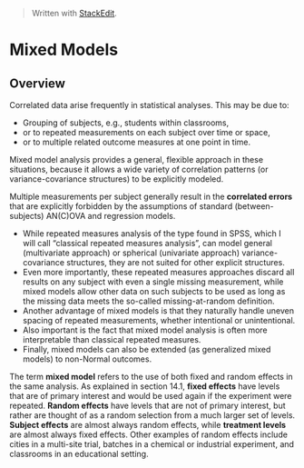 
> Written with [StackEdit](https://stackedit.io/).

# Mixed Models

## Overview

Correlated data arise frequently in statistical analyses. This may be due to: 

- Grouping of subjects, e.g., students within classrooms, 
- or to repeated measurements on each subject over time or space, 
- or to multiple related outcome measures at one point in time. 

Mixed model analysis provides a general, flexible approach in these situations, because it allows a wide variety of correlation patterns (or variance-covariance structures) to be explicitly modeled.

Multiple measurements per subject generally result in the **correlated errors** that are explicitly forbidden by the assumptions of standard (between-subjects) AN(C)OVA and regression models.

- While repeated measures analysis of the type found in SPSS, which I will call “classical repeated measures analysis”, can model general (multivariate approach) or spherical (univariate approach) variance-covariance structures, they are not suited for other explicit structures.
- Even more importantly, these repeated measures approaches discard all results on any subject with even a single missing measurement, while mixed models allow other data on such subjects to be used as long as the missing data meets the so-called missing-at-random definition.
- Another advantage of mixed models is that they naturally handle uneven spacing of repeated measurements, whether intentional or unintentional.
- Also important is the fact that mixed model analysis is often more interpretable than classical repeated measures.
- Finally, mixed models can also be extended (as generalized mixed models) to non-Normal outcomes.

The term **mixed model** refers to the use of both fixed and random effects in the same analysis. As explained in section 14.1,  **fixed effects** have levels that are of primary interest and would be used again if the experiment were repeated. **Random effects** have levels that are not of primary interest, but rather are thought of as a random selection from a much larger set of levels. **Subject effects** are almost always random effects, while **treatment levels** are almost always fixed effects. Other examples of random effects include cities in a multi-site trial, batches in a chemical or industrial experiment, and classrooms in an educational setting.
<!--stackedit_data:
eyJoaXN0b3J5IjpbLTI0MzQ5OTEzMF19
-->